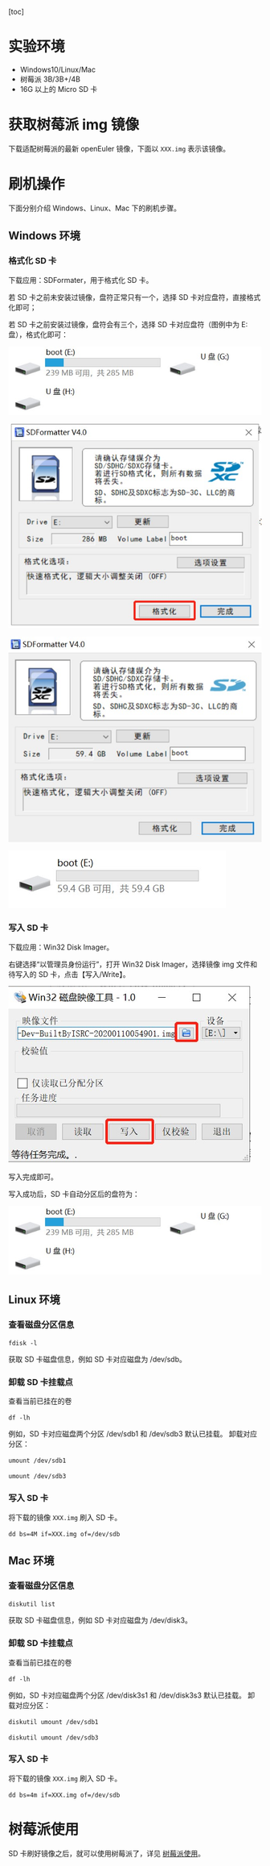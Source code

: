 [toc]

# 实验环境

- Windows10/Linux/Mac
- 树莓派 3B/3B+/4B
- 16G 以上的 Micro SD 卡

# 获取树莓派 img 镜像

下载适配树莓派的最新 openEuler 镜像，下面以 `XXX.img` 表示该镜像。

# 刷机操作

下面分别介绍 Windows、Linux、Mac 下的刷机步骤。

## Windows 环境

### 格式化 SD 卡

下载应用：SDFormater，用于格式化 SD 卡。

若 SD 卡之前未安装过镜像，盘符正常只有一个，选择 SD 卡对应盘符，直接格式化即可；

若 SD 卡之前安装过镜像，盘符会有三个，选择 SD 卡对应盘符（图例中为 E: 盘），格式化即可：

![](images/盘符.jpg)

![](images/格式化前.jpg)

![](images/格式化后.jpg)

![](images/格式化后盘.jpg)

### 写入 SD 卡

下载应用：Win32 Disk Imager。

右键选择“以管理员身份运行”，打开 Win32 Disk Imager，选择镜像 img 文件和待写入的 SD 卡，点击【写入/Write】。

![](images/写入SD.jpg)

写入完成即可。

写入成功后，SD 卡自动分区后的盘符为：

![](images/盘符.jpg)

## Linux 环境

### 查看磁盘分区信息

`fdisk -l`

获取 SD 卡磁盘信息，例如 SD 卡对应磁盘为 /dev/sdb。

### 卸载 SD 卡挂载点

查看当前已挂在的卷

`df -lh`

例如，SD 卡对应磁盘两个分区 /dev/sdb1 和 /dev/sdb3 默认已挂载。
卸载对应分区：

`umount /dev/sdb1`

`umount /dev/sdb3`

### 写入 SD 卡

将下载的镜像 `XXX.img` 刷入 SD 卡。

`dd bs=4M if=XXX.img of=/dev/sdb`

## Mac 环境

### 查看磁盘分区信息

`diskutil list`

获取 SD 卡磁盘信息，例如 SD 卡对应磁盘为 /dev/disk3。

### 卸载 SD 卡挂载点

查看当前已挂在的卷

`df -lh`

例如，SD 卡对应磁盘两个分区 /dev/disk3s1 和 /dev/disk3s3 默认已挂载。
卸载对应分区：

`diskutil umount /dev/sdb1`

`diskutil umount /dev/sdb3`

### 写入 SD 卡

将下载的镜像 `XXX.img` 刷入 SD 卡。

`dd bs=4m if=XXX.img of=/dev/sdb`

# 树莓派使用

SD 卡刷好镜像之后，就可以使用树莓派了，详见 [树莓派使用](./树莓派使用.md)。